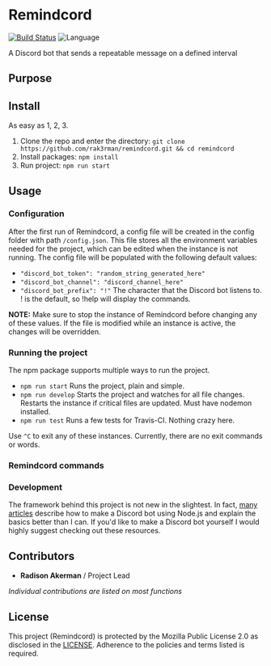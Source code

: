 # Remindcord
[![Build Status](https://travis-ci.org/RAK3RMAN/remindcord.svg?branch=main)](https://travis-ci.org/RAK3RMAN/remindcord)
![Language](https://img.shields.io/badge/language-Node.js-informational.svg?style=flat)

A Discord bot that sends a repeatable message on a defined interval

## Purpose

## Install
As easy as 1, 2, 3.
1. Clone the repo and enter the directory: ``git clone https://github.com/rak3rman/remindcord.git && cd remindcord``
2. Install packages: ``npm install``
2. Run project: ``npm run start``

## Usage
### Configuration
After the first run of Remindcord, a config file will be created in the config folder with path ``/config.json``.
This file stores all the environment variables needed for the project, which can be edited when the instance is not running.
The config file will be populated with the following default values:
- ``"discord_bot_token": "random_string_generated_here"``
- ``"discord_bot_channel": "discord_channel_here"``
- ``"discord_bot_prefix": "!"`` The character that the Discord bot listens to. ! is the default, so !help will display the commands.

**NOTE:** Make sure to stop the instance of Remindcord before changing any of these values. If the file is modified while an instance is active, the changes will be overridden.

### Running the project
The npm package supports multiple ways to run the project.
- ``npm run start`` Runs the project, plain and simple.
- ``npm run develop`` Starts the project and watches for all file changes. Restarts the instance if critical files are updated. Must have nodemon installed.
- ``npm run test`` Runs a few tests for Travis-CI. Nothing crazy here.

Use ``^C`` to exit any of these instances. Currently, there are no exit commands or words.

### Remindcord commands

### Development
The framework behind this project is not new in the slightest. In fact, [many articles](https://www.section.io/engineering-education/discord-bot-node/) describe how to make a Discord bot using Node.js and explain the basics better than I can. If you'd like to make a Discord bot yourself I would highly suggest checking out these resources.

## Contributors
- **Radison Akerman** / Project Lead

*Individual contributions are listed on most functions*

## License
This project (Remindcord) is protected by the Mozilla Public License 2.0 as disclosed in the [LICENSE](https://github.com/rak3rman/remindcord/blob/main/LICENSE). Adherence to the policies and terms listed is required.